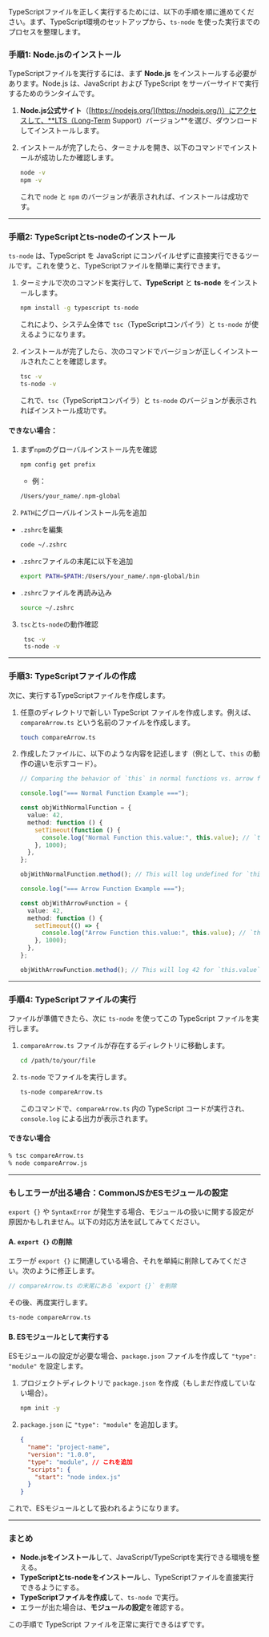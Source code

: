 TypeScriptファイルを正しく実行するためには、以下の手順を順に進めてください。まず、TypeScript環境のセットアップから、`ts-node` を使った実行までのプロセスを整理します。

### 手順1: **Node.jsのインストール**

TypeScriptファイルを実行するには、まず **Node.js** をインストールする必要があります。Node.js は、JavaScript および TypeScript をサーバーサイドで実行するためのランタイムです。

1. **Node.js公式サイト**（[https://nodejs.org/](https://nodejs.org/)）にアクセスして、**LTS（Long-Term Support）バージョン**を選び、ダウンロードしてインストールします。

2. インストールが完了したら、ターミナルを開き、以下のコマンドでインストールが成功したか確認します。

   ```bash
   node -v
   npm -v
   ```

   これで `node` と `npm` のバージョンが表示されれば、インストールは成功です。

---

### 手順2: **TypeScriptとts-nodeのインストール**

`ts-node` は、TypeScript を JavaScript にコンパイルせずに直接実行できるツールです。これを使うと、TypeScriptファイルを簡単に実行できます。

1. ターミナルで次のコマンドを実行して、**TypeScript** と **ts-node** をインストールします。

   ```bash
   npm install -g typescript ts-node
   ```

   これにより、システム全体で `tsc`（TypeScriptコンパイラ）と `ts-node` が使えるようになります。

2. インストールが完了したら、次のコマンドでバージョンが正しくインストールされたことを確認します。

   ```bash
   tsc -v
   ts-node -v
   ```

   これで、`tsc`（TypeScriptコンパイラ）と `ts-node` のバージョンが表示されればインストール成功です。

#### できない場合：

1. まず`npm`のグローバルインストール先を確認

   ```bash
   npm config get prefix
   ```

   - 例：

    ```bash
    /Users/your_name/.npm-global
    ```

2. `PATH`にグローバルインストール先を追加

  - `.zshrc`を編集

    ```bash
    code ~/.zshrc
    ```

  - `.zshrc`ファイルの末尾に以下を追加

    ```bash
    export PATH=$PATH:/Users/your_name/.npm-global/bin
    ```

  - `.zshrc`ファイルを再読み込み
  
    ```bash
    source ~/.zshrc
    ```

3. `tsc`と`ts-node`の動作確認

   ```bash
    tsc -v
    ts-node -v
    ```

---

### 手順3: **TypeScriptファイルの作成**

次に、実行するTypeScriptファイルを作成します。

1. 任意のディレクトリで新しい TypeScript ファイルを作成します。例えば、`compareArrow.ts` という名前のファイルを作成します。

   ```bash
   touch compareArrow.ts
   ```

2. 作成したファイルに、以下のような内容を記述します（例として、`this` の動作の違いを示すコード）。

   ```typescript
   // Comparing the behavior of `this` in normal functions vs. arrow functions

   console.log("=== Normal Function Example ===");

   const objWithNormalFunction = {
     value: 42,
     method: function () {
       setTimeout(function () {
         console.log("Normal Function this.value:", this.value); // `this` will refer to the global object (undefined in strict mode)
       }, 1000);
     },
   };

   objWithNormalFunction.method(); // This will log undefined for `this.value` in normal function

   console.log("=== Arrow Function Example ===");

   const objWithArrowFunction = {
     value: 42,
     method: function () {
       setTimeout(() => {
         console.log("Arrow Function this.value:", this.value); // `this` refers to objWithArrowFunction
       }, 1000);
     },
   };

   objWithArrowFunction.method(); // This will log 42 for `this.value` in arrow function
   ```

---

### 手順4: **TypeScriptファイルの実行**

ファイルが準備できたら、次に `ts-node` を使ってこの TypeScript ファイルを実行します。

1. `compareArrow.ts` ファイルが存在するディレクトリに移動します。

   ```bash
   cd /path/to/your/file
   ```

2. `ts-node` でファイルを実行します。

   ```bash
   ts-node compareArrow.ts
   ```

   このコマンドで、`compareArrow.ts` 内の TypeScript コードが実行され、`console.log` による出力が表示されます。

#### できない場合

```bash
% tsc compareArrow.ts
% node compareArrow.js
```

---

### もしエラーが出る場合：CommonJSかESモジュールの設定

`export {}` や `SyntaxError` が発生する場合、モジュールの扱いに関する設定が原因かもしれません。以下の対応方法を試してみてください。

#### A. **`export {}` の削除**

エラーが `export {}` に関連している場合、それを単純に削除してみてください。次のように修正します。

```typescript
// compareArrow.ts の末尾にある `export {}` を削除
```

その後、再度実行します。

```bash
ts-node compareArrow.ts
```

#### B. **ESモジュールとして実行する**

ESモジュールの設定が必要な場合、`package.json` ファイルを作成して `"type": "module"` を設定します。

1. プロジェクトディレクトリで `package.json` を作成（もしまだ作成していない場合）。

   ```bash
   npm init -y
   ```

2. `package.json` に `"type": "module"` を追加します。

   ```json
   {
     "name": "project-name",
     "version": "1.0.0",
     "type": "module", // これを追加
     "scripts": {
       "start": "node index.js"
     }
   }
   ```

これで、ESモジュールとして扱われるようになります。

---

### まとめ

- **Node.jsをインストール**して、JavaScript/TypeScriptを実行できる環境を整える。
- **TypeScriptとts-nodeをインストール**し、TypeScriptファイルを直接実行できるようにする。
- **TypeScriptファイルを作成**して、`ts-node` で実行。
- エラーが出た場合は、**モジュールの設定**を確認する。

この手順で TypeScript ファイルを正常に実行できるはずです。